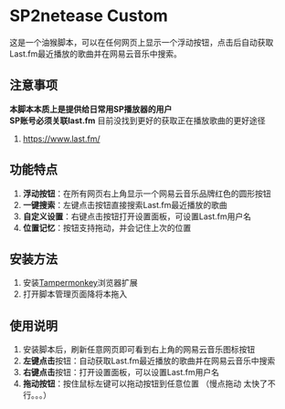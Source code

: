 # SP2netease Custom

这是一个油猴脚本，可以在任何网页上显示一个浮动按钮，点击后自动获取Last.fm最近播放的歌曲并在网易云音乐中搜索。

## 注意事项
**本脚本本质上是提供给日常用SP播放器的用户**  
**SP账号必须关联last.fm**  目前没找到更好的获取正在播放歌曲的更好途径
1. https://www.last.fm/


## 功能特点

1. **浮动按钮**：在所有网页右上角显示一个网易云音乐品牌红色的圆形按钮
2. **一键搜索**：左键点击按钮直接搜索Last.fm最近播放的歌曲
3. **自定义设置**：右键点击按钮打开设置面板，可设置Last.fm用户名
4. **位置记忆**：按钮支持拖动，并会记住上次的位置


## 安装方法

1. 安装[Tampermonkey](https://www.tampermonkey.net/)浏览器扩展
2. 打开脚本管理页面降将本拖入

## 使用说明

1. 安装脚本后，刷新任意网页即可看到右上角的网易云音乐图标按钮
2. **左键点击**按钮：自动获取Last.fm最近播放的歌曲并在网易云音乐中搜索
3. **右键点击**按钮：打开设置面板，可以设置Last.fm用户名
4. **拖动按钮**：按住鼠标左键可以拖动按钮到任意位置 （慢点拖动 太快了不行。。。）

